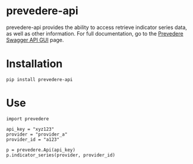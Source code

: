 # prevedere-api

prevedere-api provides the ability to access retrieve indicator series data, as well as other information.
For full documentation, go to the [Prevedere Swagger API GUI](https://api.prevedere.com/swagger) page.

# Installation
`pip install prevedere-api`

# Use
```
import prevedere

api_key = "xyz123"
provider = "provider_a"
provider_id = "a123"

p = prevedere.Api(api_key)
p.indicator_series(provider, provider_id)
```
